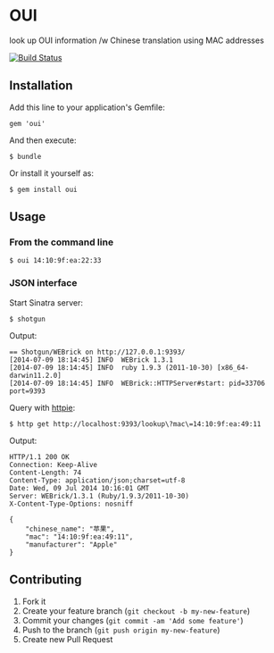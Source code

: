 # OUI

look up OUI information /w Chinese translation using MAC addresses

[![Build Status](https://travis-ci.org/modouwifi/oui-gem.svg?branch=master)](https://travis-ci.org/modouwifi/oui-gem)

## Installation

Add this line to your application's Gemfile:

    gem 'oui'

And then execute:

    $ bundle

Or install it yourself as:

    $ gem install oui

## Usage

### From the command line

    $ oui 14:10:9f:ea:22:33

### JSON interface

Start Sinatra server:

    $ shotgun

Output:

```
== Shotgun/WEBrick on http://127.0.0.1:9393/
[2014-07-09 18:14:45] INFO  WEBrick 1.3.1
[2014-07-09 18:14:45] INFO  ruby 1.9.3 (2011-10-30) [x86_64-darwin11.2.0]
[2014-07-09 18:14:45] INFO  WEBrick::HTTPServer#start: pid=33706 port=9393
```

Query with [httpie](http://httpie.org):

    $ http get http://localhost:9393/lookup\?mac\=14:10:9f:ea:49:11

Output:

```
HTTP/1.1 200 OK
Connection: Keep-Alive
Content-Length: 74
Content-Type: application/json;charset=utf-8
Date: Wed, 09 Jul 2014 10:16:01 GMT
Server: WEBrick/1.3.1 (Ruby/1.9.3/2011-10-30)
X-Content-Type-Options: nosniff

{
    "chinese_name": "苹果",
    "mac": "14:10:9f:ea:49:11",
    "manufacturer": "Apple"
}
```

## Contributing

1. Fork it
2. Create your feature branch (`git checkout -b my-new-feature`)
3. Commit your changes (`git commit -am 'Add some feature'`)
4. Push to the branch (`git push origin my-new-feature`)
5. Create new Pull Request
